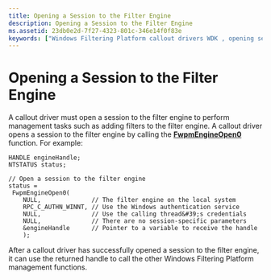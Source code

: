 ```yaml
---
title: Opening a Session to the Filter Engine
description: Opening a Session to the Filter Engine
ms.assetid: 23db0e2d-7f27-4323-801c-346e14f0f83e
keywords: ["Windows Filtering Platform callout drivers WDK , opening sessions", "callout drivers WDK Windows Filtering Platform , opening sessions", "filter engine WDK Windows Filtering Platform", "opening filter engine sessions WDK Windows Filtering Platform"]
---
```


# Opening a Session to the Filter Engine


A callout driver must open a session to the filter engine to perform management tasks such as adding filters to the filter engine. A callout driver opens a session to the filter engine by calling the [**FwpmEngineOpen0**](https://msdn.microsoft.com/library/windows/hardware/ff550075) function. For example:

```
HANDLE engineHandle;
NTSTATUS status;

// Open a session to the filter engine
status =
 FwpmEngineOpen0(
    NULL,              // The filter engine on the local system
    RPC_C_AUTHN_WINNT, // Use the Windows authentication service
    NULL,              // Use the calling thread&#39;s credentials
    NULL,              // There are no session-specific parameters
    &engineHandle      // Pointer to a variable to receive the handle
    );
```

After a callout driver has successfully opened a session to the filter engine, it can use the returned handle to call the other Windows Filtering Platform management functions.

 

 





